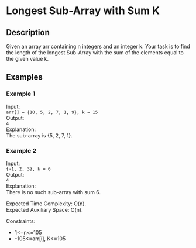 # Longest Sub-Array with Sum K

## Description

Given an array arr containing n integers and an integer k. Your task is to find the length of the longest Sub-Array with the sum of the elements equal to the given value k.

## Examples

### Example 1

Input:</br> `arr[] = {10, 5, 2, 7, 1, 9}, k = 15` </br>
Output:</br> `4` </br>
Explanation: </br> The sub-array is {5, 2, 7, 1}.</br>

### Example 2

Input:</br> `{-1, 2, 3}, k = 6` </br>
Output:</br> `4` </br>
Explanation: </br> There is no such sub-array with sum 6.</br>

Expected Time Complexity: O(n).</br>
Expected Auxiliary Space: O(n).</br>

Constraints:

-   1<=n<=105 </br>
-   -105<=arr[i], K<=105 </br>
